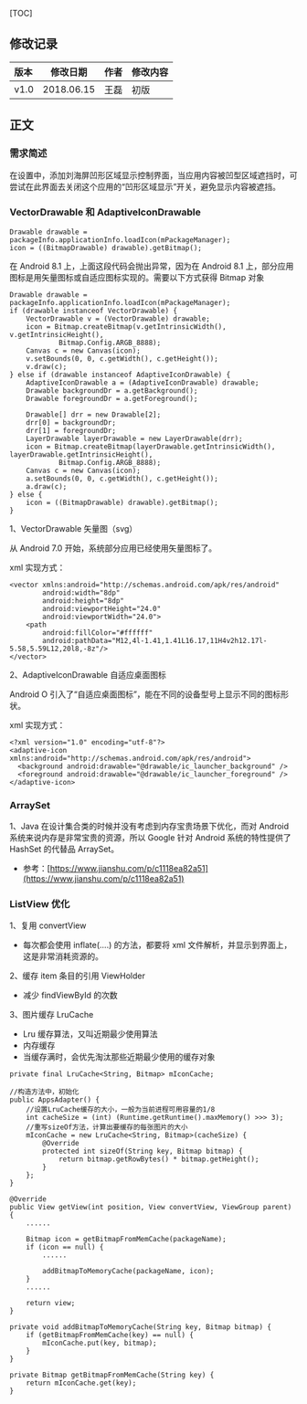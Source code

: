 [TOC]

## 修改记录
| 版本 | 修改日期 | 作者 | 修改内容 |
| :---| ----------| ---- | ---- |
| v1.0 | 2018.06.15 | 王磊 | 初版 |

## 正文

### 需求简述

在设置中，添加刘海屏凹形区域显示控制界面，当应用内容被凹型区域遮挡时，可尝试在此界面去关闭这个应用的“凹形区域显示”开关，避免显示内容被遮挡。


### VectorDrawable 和 AdaptiveIconDrawable

```
Drawable drawable = packageInfo.applicationInfo.loadIcon(mPackageManager);
icon = ((BitmapDrawable) drawable).getBitmap();
```
在 Android 8.1 上，上面这段代码会抛出异常，因为在 Android 8.1 上，部分应用图标是用矢量图标或自适应图标实现的。需要以下方式获得 Bitmap 对象

```
Drawable drawable = packageInfo.applicationInfo.loadIcon(mPackageManager);
if (drawable instanceof VectorDrawable) {
    VectorDrawable v = (VectorDrawable) drawable;
    icon = Bitmap.createBitmap(v.getIntrinsicWidth(), v.getIntrinsicHeight(),
            Bitmap.Config.ARGB_8888);
    Canvas c = new Canvas(icon);
    v.setBounds(0, 0, c.getWidth(), c.getHeight());
    v.draw(c);
} else if (drawable instanceof AdaptiveIconDrawable) {
    AdaptiveIconDrawable a = (AdaptiveIconDrawable) drawable;
    Drawable backgroundDr = a.getBackground();
    Drawable foregroundDr = a.getForeground();

    Drawable[] drr = new Drawable[2];
    drr[0] = backgroundDr;
    drr[1] = foregroundDr;
    LayerDrawable layerDrawable = new LayerDrawable(drr);
    icon = Bitmap.createBitmap(layerDrawable.getIntrinsicWidth(), layerDrawable.getIntrinsicHeight(),
            Bitmap.Config.ARGB_8888);
    Canvas c = new Canvas(icon);
    a.setBounds(0, 0, c.getWidth(), c.getHeight());
    a.draw(c);
} else {
    icon = ((BitmapDrawable) drawable).getBitmap();
}
```

1、VectorDrawable 矢量图（svg）

从 Android 7.0 开始，系统部分应用已经使用矢量图标了。

xml 实现方式：

```
<vector xmlns:android="http://schemas.android.com/apk/res/android"
        android:width="8dp"
        android:height="8dp"
        android:viewportHeight="24.0"
        android:viewportWidth="24.0">
    <path
        android:fillColor="#ffffff"
        android:pathData="M12,4l-1.41,1.41L16.17,11H4v2h12.17l-5.58,5.59L12,20l8,-8z"/>
</vector>
```

2、AdaptiveIconDrawable 自适应桌面图标

Android O 引入了“自适应桌面图标”，能在不同的设备型号上显示不同的图标形状。

xml 实现方式：

```
<?xml version="1.0" encoding="utf-8"?>
<adaptive-icon xmlns:android="http://schemas.android.com/apk/res/android">
  <background android:drawable="@drawable/ic_launcher_background" />
  <foreground android:drawable="@drawable/ic_launcher_foreground" />
</adaptive-icon>
```



### ArraySet

1、Java 在设计集合类的时候并没有考虑到内存宝贵场景下优化，而对 Android 系统来说内存是非常宝贵的资源，所以 Google 针对 Android 系统的特性提供了 HashSet 的代替品 ArraySet。

- 参考：[https://www.jianshu.com/p/c1118ea82a51](https://www.jianshu.com/p/c1118ea82a51)


### ListView 优化

1、复用 convertView

- 每次都会使用 inflate(….) 的方法，都要将 xml 文件解析，并显示到界面上，这是非常消耗资源的。

2、缓存 item 条目的引用 ViewHolder

- 减少 findViewById 的次数

3、图片缓存 LruCache

- Lru 缓存算法，又叫近期最少使用算法
- 内存缓存
- 当缓存满时，会优先淘汰那些近期最少使用的缓存对象

```
private final LruCache<String, Bitmap> mIconCache;

//构造方法中，初始化
public AppsAdapter() {
    //设置LruCache缓存的大小，一般为当前进程可用容量的1/8
    int cacheSize = (int) (Runtime.getRuntime().maxMemory() >>> 3);
    //重写sizeOf方法，计算出要缓存的每张图片的大小
    mIconCache = new LruCache<String, Bitmap>(cacheSize) {
        @Override
        protected int sizeOf(String key, Bitmap bitmap) {
            return bitmap.getRowBytes() * bitmap.getHeight();
        }
    };
}

@Override
public View getView(int position, View convertView, ViewGroup parent) {
    ......

    Bitmap icon = getBitmapFromMemCache(packageName);
    if (icon == null) {
        ......

        addBitmapToMemoryCache(packageName, icon);
    }
    ......

    return view;
}

private void addBitmapToMemoryCache(String key, Bitmap bitmap) {
    if (getBitmapFromMemCache(key) == null) {
        mIconCache.put(key, bitmap);
    }
}

private Bitmap getBitmapFromMemCache(String key) {
    return mIconCache.get(key);
}

```
